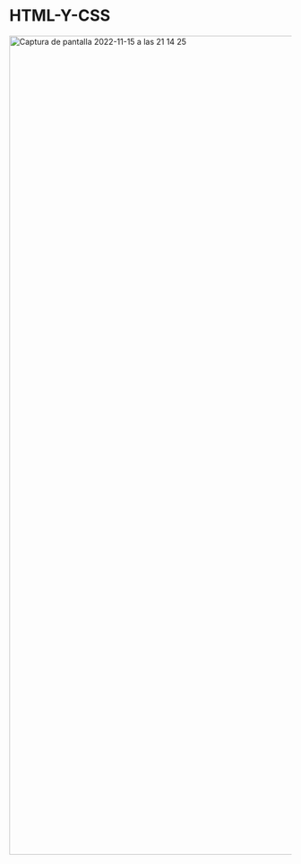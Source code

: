 # HTML-Y-CSS
<img width="1459" alt="Captura de pantalla 2022-11-15 a las 21 14 25" src="https://user-images.githubusercontent.com/116883797/202016844-f57103e1-f684-46da-abb0-e15a3fbc0c11.png">
